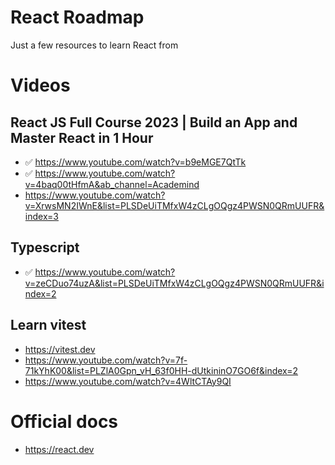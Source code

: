 # React Roadmap
 Just a few resources to learn React from

# Videos

## React JS Full Course 2023 | Build an App and Master React in 1 Hour
- ✅ https://www.youtube.com/watch?v=b9eMGE7QtTk
- ✅ https://www.youtube.com/watch?v=4baq00tHfmA&ab_channel=Academind
- https://www.youtube.com/watch?v=XrwsMN2IWnE&list=PLSDeUiTMfxW4zCLgOQgz4PWSN0QRmUUFR&index=3

## Typescript
- ✅ https://www.youtube.com/watch?v=zeCDuo74uzA&list=PLSDeUiTMfxW4zCLgOQgz4PWSN0QRmUUFR&index=2

## Learn vitest
- https://vitest.dev
- https://www.youtube.com/watch?v=7f-71kYhK00&list=PLZlA0Gpn_vH_63f0HH-dUtkininO7GO6f&index=2
- https://www.youtube.com/watch?v=4WltCTAy9QI

# Official docs
- https://react.dev